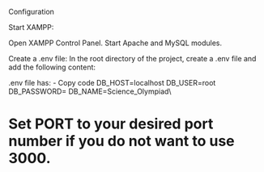 Configuration

Start XAMPP:

Open XAMPP Control Panel.
Start Apache and MySQL modules.

Create a .env file:
In the root directory of the project,
create a .env file and add the following content:

.env file has: -
Copy code
DB_HOST=localhost
DB_USER=root
DB_PASSWORD=
DB_NAME=Science_Olympiad\

# Set PORT to your desired port number if you do not want to use 3000.
